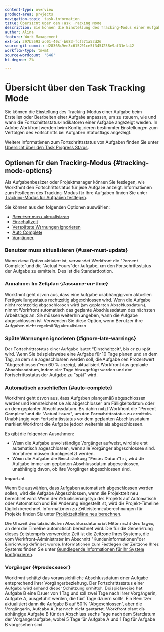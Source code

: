 ```yaml
---
content-type: overview
product-area: projects
navigation-topic: task-information
title: Übersicht über den Task Tracking Mode
description: Sie können die Einstellung des Tracking-Modus einer Aufgabe beim Erstellen oder Bearbeiten einer Aufgabe anpassen, um zu steuern, wie und wann die Fortschrittsstatus-Indikatoren einer Aufgabe angezeigt werden. In Adobe Workfront werden beim Konfigurieren bestimmter Einstellungen zum Verfolgen des Fortschritts bei Aufgaben Statusflags angezeigt.
author: Alina
feature: Work Management
exl-id: 397b5593-ac01-40cf-b683-fcf671a53d26
source-git-commit: d2836549ee3c615201ce5f3454258e9af31efa42
workflow-type: tm+mt
source-wordcount: '646'
ht-degree: 2%

---
```


# Übersicht über den Task Tracking Mode

<!-- Audited: 01/2024 -->

Sie können die Einstellung des Tracking-Modus einer Aufgabe beim Erstellen oder Bearbeiten einer Aufgabe anpassen, um zu steuern, wie und wann die Fortschrittsstatus-Indikatoren einer Aufgabe angezeigt werden. In Adobe Workfront werden beim Konfigurieren bestimmter Einstellungen zum Verfolgen des Fortschritts bei Aufgaben Statusflags angezeigt.

Weitere Informationen zum Fortschrittsstatus von Aufgaben finden Sie unter [Übersicht über den Task Progress Status](../../../manage-work/tasks/task-information/task-progress-status.md).

<!--
<div data-mc-conditions="QuicksilverOrClassic.Draft mode">
<h2>Set Tracking Mode for tasks</h2>
<p>(NOTE: drafted, because we created a new article and linked it below. Left this article as a "Overview" article only.) </p>
<p>To set the tracking mode:</p>
<ol>
<li value="1">Go to the task you want to set the tracking mode for.</li>
<li value="2"> <p data-mc-conditions="QuicksilverOrClassic.Quicksilver">Click the <strong>More</strong> icon <img src="assets/qs-more-icon-on-an-object.png">next to the name of the task, then click&nbsp;<strong>Edit</strong>.</p> <p>The Edit Task dialog box opens. </p> </li>
<li value="3"> <p>In the&nbsp;<strong>Settings</strong> section, use the&nbsp;<strong>Tracking Mode</strong> drop-down menu to select the Tracking Mode for the task.</p> <p>For more information about the tracking mode options, see the <a href="#tracking-mode-options" class="MCXref xref" xrefformat="{para}">Tracking Mode options</a> section in this article. </p> </li>
<li value="4">Click&nbsp;<strong>Save Changes.</strong></li>
</ol>
</div>
-->

## Optionen für den Tracking-Modus {#tracking-mode-options}

Als Aufgabenbesitzer oder Projektmanager können Sie festlegen, wie Workfront den Fortschrittsstatus für jede Aufgabe anzeigt. Informationen zum Festlegen des Tracking-Modus für Ihre Aufgaben finden Sie unter [Tracking-Modus für Aufgaben festlegen](../../../manage-work/tasks/task-information/set-tracking-mode-for-tasks.md).

Sie können aus den folgenden Optionen auswählen:

* [Benutzer muss aktualisieren](#user-must-update)
* [Einschaltzeit](#assume-on-time)
* [Verspätete Warnungen ignorieren](#ignore-late-warnings)
* [Auto Complete](#auto-complete)
* [Vorgänger](#predecessor)

### Benutzer muss aktualisieren {#user-must-update}

Wenn diese Option aktiviert ist, verwendet Workfront die &quot;Percent Complete&quot;und die &quot;Actual Hours&quot;der Aufgabe, um den Fortschrittsstatus der Aufgabe zu ermitteln. Dies ist die Standardoption.

### Annahme: Im Zeitplan {#assume-on-time}

Workfront geht davon aus, dass eine Aufgabe unabhängig vom aktuellen Fertigstellungsstatus rechtzeitig abgeschlossen wird. Wenn die Aufgabe nicht rechtzeitig abgeschlossen wird (am geplanten Abschlussdatum), nimmt Workfront automatisch das geplante Abschlussdatum des nächsten Arbeitstags an. Sie müssen weiterhin angeben, wann die Aufgabe abgeschlossen ist. Verwenden Sie diese Option, wenn Benutzer ihre Aufgaben nicht regelmäßig aktualisieren.

### Späte Warnungen ignorieren {#ignore-late-warnings}

Der Fortschrittsstatus einer Aufgabe lautet &quot;Einschaltzeit&quot;, bis er zu spät wird. Wenn Sie beispielsweise eine Aufgabe für 10 Tage planen und an dem Tag, an dem sie abgeschlossen werden soll, die Aufgabe den Prozentwert &quot;Abgeschlossen&quot;von 60 % anzeigt, aktualisiert Workfront das geplante Abschlussdatum, indem vier Tage hinzugefügt werden und der Fortschrittsstatus der Aufgabe zu &quot;spät&quot; wird.

### Automatisch abschließen {#auto-complete}

Workfront geht davon aus, dass Aufgaben plangemäß abgeschlossen werden und kennzeichnet sie als abgeschlossen am Fälligkeitsdatum oder an dem geplanten Abschlussdatum. Bis dahin nutzt Workfront die &quot;Percent Complete&quot;und die &quot;Actual Hours&quot;, um den Fortschrittsstatus zu ermitteln. Unabhängig vom Fortschrittsstatus vor dem geplanten Abschlussdatum markiert Workfront die Aufgabe jedoch weiterhin als abgeschlossen.

Es gibt die folgenden Ausnahmen:

* Wenn die Aufgabe unvollständige Vorgänger aufweist, wird sie erst automatisch abgeschlossen, wenn alle Vorgänger abgeschlossen sind. Vorfahren müssen durchgesetzt werden.
* Wenn die Aufgabe die Beschränkung &quot;Festes Datum&quot;hat, wird die Aufgabe immer am geplanten Abschlussdatum abgeschlossen, unabhängig davon, ob ihre Vorgänger abgeschlossen sind.

>[!IMPORTANT]
>
>Wenn Sie auswählen, dass Aufgaben automatisch abgeschlossen werden sollen, wird die Aufgabe Abgeschlossen, wenn die Projektzeit neu berechnet wird. Wenn der Aktualisierungstyp des Projekts auf Automatisch oder Automatisch und Bei Änderung eingestellt ist, wird die Projekt-Timeline täglich berechnet. Informationen zu Zeitleistenneuberechnungen für Projekte finden Sie unter [Projektzeitpläne neu berechnen](../../../manage-work/projects/manage-projects/recalculate-project-timeline.md).
>
>Die Uhrzeit des tatsächlichen Abschlussdatums ist Mitternacht des Tages, an dem die Timeline automatisch berechnet wird. Die für die Generierung dieses Zeitstempels verwendete Zeit ist die Zeitzone Ihres Systems, die vom Workfront-Administrator im Abschnitt &quot;Kundeninformationen&quot;der Einrichtung definiert wurde. Informationen zum Festlegen der Zeitzone Ihres Systems finden Sie unter [Grundlegende Informationen für Ihr System konfigurieren](../../../administration-and-setup/get-started-wf-administration/configure-basic-info.md).

### Vorgänger {#predecessor}

Workfront schätzt das voraussichtliche Abschlussdatum einer Aufgabe entsprechend ihrer Vorgängerbeziehung. Der Fortschrittsstatus einer Aufgabe wird anhand dieser Schätzung ermittelt. Beispielsweise hat Aufgabe B eine Dauer von 1 Tag und soll zwei Tage nach ihrer Vorgängerin, Aufgabe A, ausgeführt werden, die fünf Tage dauern sollte. Ein Benutzer aktualisiert dann die Aufgabe B auf 50 % &quot;Abgeschlossen&quot;, aber die Vorgängerin, Aufgabe A, hat noch nicht gestartet. Workfront plant die abhängige Aufgabe B für den Abschluss sechs Tage nach dem Startdatum der Vorgängeraufgabe, wobei 5 Tage für Aufgabe A und 1 Tag für Aufgabe B vorgesehen sind.
